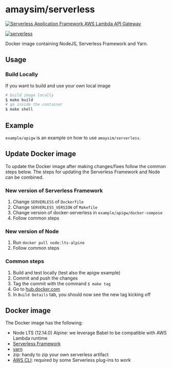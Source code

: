 # amaysim/serverless

[![Serverless Application Framework AWS Lambda API Gateway](./assets/serverless-framework.png)](http://serverless.com)

[![serverless](http://public.serverless.com/badges/v3.svg)](http://www.serverless.com)

Docker image containing NodeJS, Serverless Framework and Yarn.

## Usage

### Build Locally

If you want to build and use your own local image

```bash
# build image locally
$ make build
# go inside the container
$ make shell
```

## Example

`example/apigw` is an example on how to use `amaysim/serverless`.

## Update Docker image

To update the Docker image after making changes/fixes follow the common steps below. The steps for updating the Serverless Framework and Node can be combined.

### New version of Serverless Framework

1. Change `SERVERLESS` of `Dockerfile`
2. Change `SERVERLESS_VERSION` of `Makefile`
3. Change version of docker-serverless in `example/apigw/docker-compose`
4. Follow common steps

### New version of Node

1. Run `docker pull node:lts-alpine`
2. Follow common steps

### Common steps

1. Build and test locally (test also the apigw example)
2. Commit and push the changes
3. Tag the commit with the command `$ make tag`
4. Go to [hub.docker.com](https://hub.docker.com/r/amaysim/serverless/)
5. In `Build Details` tab, you should now see the new tag kicking off

## Docker image

The Docker image has the following:

- Node LTS (12.14.0) Alpine: we leverage Babel to be compatible with AWS Lambda runtime
- [Serverless Framework](https://serverless.com/framework/)
- [yarn](https://github.com/yarnpkg/yarn)
- zip: handy to zip your own serverless artifact
- [AWS CLI](https://github.com/aws/aws-cli): required by some Serverless plug-ins to work
